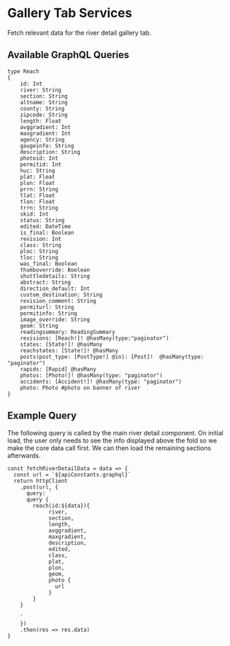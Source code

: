 # Gallery Tab Services

Fetch relevant data for the river detail gallery tab.

## Available GraphQL Queries

```
type Reach
{
	id: Int
	river: String
	section: String
	altname: String
	county: String
	zipcode: String
	length: Float
	avggradient: Int
	maxgradient: Int
	agency: String
	gaugeinfo: String
	description: String
	photoid: Int
	permitid: Int
	huc: String
	plat: Float
	plon: Float
	prrn: String
	tlat: Float
	tlon: Float
	trrn: String
	skid: Int
	status: String
	edited: DateTime
	is_final: Boolean
	revision: Int
	class: String
	ploc: String
	tloc: String
	was_final: Boolean
	thumboverride: Boolean
	shuttledetails: String
	abstract: String
	direction_default: Int
	custom_destination: String
	revision_comment: String
	permiturl: String
	permitinfo: String
	image_override: String
	geom: String
	readingsummary: ReadingSummary
	revisions: [Reach!]! @hasMany(type:"paginator")
	states: [State!]! @hasMany
	reachstates: [State!]! @hasMany
	posts(post_type: [PostType!] @in): [Post]!  @hasMany(type: "paginator")
	rapids: [Rapid] @hasMany
	photos: [Photo!]! @hasMany(type: "paginator")
	accidents: [Accident!]! @hasMany(type: "paginator")
	photo: Photo #photo on banner of river
}

```

## Example Query

The following query is called by the main river detail component. On initial load, the user only needs to see the info displayed above the fold
so we make the core data call first. We can then load the remaining sections afterwards.

```
const fetchRiverDetailData = data => {
  const url = `${apiConstants.graphql}`
  return httpClient
    .post(url, {
      query: `
      query {
        reach(id:${data}){
             river,
             section,
             length,
             avggradient,
             maxgradient,
             description,
             edited,
             class,
             plat,
             plon,
             geom,
             photo {
               url
             }
        }
    }
    
    `
    })
    .then(res => res.data)
}
```